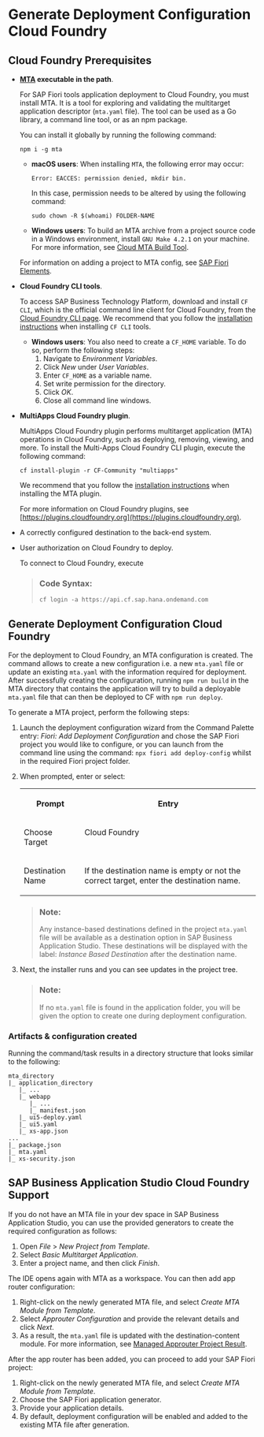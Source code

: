 <!-- loio41e63bde991a485ea362fc5ba35cf5bc -->

# Generate Deployment Configuration Cloud Foundry



<a name="loio41e63bde991a485ea362fc5ba35cf5bc__section_m3v_5r3_k4b"/>

## Cloud Foundry Prerequisites

-   **[MTA](https://github.com/SAP/cloud-mta) executable in the path**.

    For SAP Fiori tools application deployment to Cloud Foundry, you must install MTA. It is a tool for exploring and validating the multitarget application descriptor \(`mta.yaml` file\). The tool can be used as a Go library, a command line tool, or as an npm package.

    You can install it globally by running the following command:

    ```
    npm i -g mta
    ```

    -   **macOS users**: When installing `MTA`, the following error may occur:

        ```
        Error: EACCES: permission denied, mkdir bin.
        ```

        In this case, permission needs to be altered by using the following command:

        ```
        sudo chown -R $(whoami) FOLDER-NAME
        ```

    -   **Windows users**: To build an MTA archive from a project source code in a Windows environment, install `GNU Make 4.2.1` on your machine. For more information, see [Cloud MTA Build Tool](https://sap.github.io/cloud-mta-build-tool/makefile).

    For information on adding a project to MTA config, see [SAP Fiori Elements](../Generating-an-Application/SAP-Fiori-Elements/sap-fiori-elements-1488469.md).

-   **Cloud Foundry CLI tools**.

    To access SAP Business Technology Platform, download and install `CF CLI`, which is the official command line client for Cloud Foundry, from the [Cloud Foundry CLI page](https://github.com/cloudfoundry/cli#installers-and-compressed-binaries-1). We recommend that you follow the [installation instructions](https://docs.cloudfoundry.org/cf-cli/install-go-cli.html) when installing `CF CLI` tools.

    -   **Windows users**: You also need to create a `CF_HOME` variable. To do so, perform the following steps:
        1.  Navigate to *Environment Variables*.
        2.  Click *New* under *User Variables*.
        3.  Enter `CF_HOME` as a variable name.
        4.  Set write permission for the directory.
        5.  Click *OK*.
        6.  Close all command line windows.


-   **MultiApps Cloud Foundry plugin**.

    MultiApps Cloud Foundry plugin performs multitarget application \(MTA\) operations in Cloud Foundry, such as deploying, removing, viewing, and more. To install the Multi-Apps Cloud Foundry CLI plugin, execute the following command:

    ```
    cf install-plugin -r CF-Community "multiapps"
    ```

    We recommend that you follow the [installation instructions](https://help.sap.com/viewer/65de2977205c403bbc107264b8eccf4b/Cloud/en-US/27f3af39c2584d4ea8c15ba8c282fd75.html) when installing the MTA plugin.

    For more information on Cloud Foundry plugins, see [https://plugins.cloudfoundry.org](https://plugins.cloudfoundry.org).

-   A correctly configured destination to the back-end system.
-   User authorization on Cloud Foundry to deploy.

    To connect to Cloud Foundry, execute

    > ### Code Syntax:  
    > ```
    > cf login -a https://api.cf.sap.hana.ondemand.com
    > ```




<a name="loio41e63bde991a485ea362fc5ba35cf5bc__section_yw1_d53_k4b"/>

## Generate Deployment Configuration Cloud Foundry

For the deployment to Cloud Foundry, an MTA configuration is created. The command allows to create a new configuration i.e. a new `mta.yaml` file or update an existing `mta.yaml` with the information required for deployment. After successfully creating the configuration, running `npm run build` in the MTA directory that contains the application will try to build a deployable `mta.yaml` file that can then be deployed to CF with `npm run deploy`.

To generate a MTA project, perform the following steps:

1.  Launch the deployment configuration wizard from the Command Palette entry: *Fiori: Add Deployment Configuration* and chose the SAP Fiori project you would like to configure, or you can launch from the command line using the command: `npx fiori add deploy-config` whilst in the required Fiori project folder.
2.  When prompted, enter or select:


    <table>
    <tr>
    <th valign="top">

    Prompt
    
    </th>
    <th valign="top">

    Entry
    
    </th>
    </tr>
    <tr>
    <td valign="top">
    
    Choose Target
    
    </td>
    <td valign="top">
    
    Cloud Foundry
    
    </td>
    </tr>
    <tr>
    <td valign="top">
    
    Destination Name
    
    </td>
    <td valign="top">
    
    If the destination name is empty or not the correct target, enter the destination name.
    
    </td>
    </tr>
    </table>
    
    > ### Note:  
    > Any instance-based destinations defined in the project `mta.yaml` file will be available as a destination option in SAP Business Application Studio. These destinations will be displayed with the label: *Instance Based Destination* after the destination name.

3.  Next, the installer runs and you can see updates in the project tree.

    > ### Note:  
    > If no `mta.yaml` file is found in the application folder, you will be given the option to create one during deployment configuration.




### Artifacts & configuration created

Running the command/task results in a directory structure that looks similar to the following:

```
mta_directory
|_ application_directory
   |_ ...
   |_ webapp
      |_ ...
      |_ manifest.json
   |_ ui5-deploy.yaml
   |_ ui5.yaml
   |_ xs-app.json
...
|_ package.json
|_ mta.yaml
|_ xs-security.json
```



<a name="loio41e63bde991a485ea362fc5ba35cf5bc__section_gr1_tvd_l4b"/>

## SAP Business Application Studio Cloud Foundry Support

If you do not have an MTA file in your dev space in SAP Business Application Studio, you can use the provided generators to create the required configuration as follows:

1.  Open *File* \> *New Project from Template*.
2.  Select *Basic Multitarget Application*.
3.  Enter a project name, and then click *Finish*.

The IDE opens again with MTA as a workspace. You can then add app router configuration:

1.  Right-click on the newly generated MTA file, and select *Create MTA Module from Template*.
2.  Select *Approuter Configuration* and provide the relevant details and click *Next*.
3.  As a result, the `mta.yaml` file is updated with the destination-content module. For more information, see [Managed Approuter Project Result](https://help.sap.com/docs/SAP%20Business%20Application%20Studio/0e2ec06ee34742fd9054fabe09c12d35/cb57602041e04cd3910e6c7bd613b4a9.html).

After the app router has been added, you can proceed to add your SAP Fiori project:

1.  Right-click on the newly generated MTA file, and select *Create MTA Module from Template*.
2.  Choose the SAP Fiori application generator.
3.  Provide your application details.
4.  By default, deployment configuration will be enabled and added to the existing MTA file after generation.

